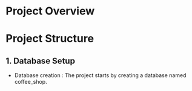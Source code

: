 # Project Overview


# Project Structure

## 1. Database Setup
   * Database creation : The project starts by creating a database named coffee_shop.
